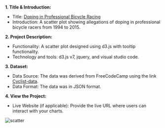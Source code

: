 
**1. Title & Introduction:**
- Title:  [Doping in Professional Bicycle Racing]()
- Introduction: A scatter plot  showing allegations of doping in professional bicycle racers from 1994 to 2015. 

**2. Project Description:**
* Functionality: A scatter plot  designed using d3.js with tooltip functionality. 
* Technology and tools: d3.js v7, jquery, and visual studio code.

**3. Dataset:**
* Data Source: The data was derived from FreeCodeCamp using the link [Cyclist-data](https://raw.githubusercontent.com/freeCodeCamp/ProjectReferenceData/master/cyclist-data.json).
* Data Format: The data was in JSON format.

**4. View the Project:**
* Live Website (if applicable): Provide the live URL where users can interact with your charts.

![scatter](https://github.com/ibraeh/scatter-plot/assets/29314702/54f7470a-9473-4b68-a72e-d0cdc3a4098a)
